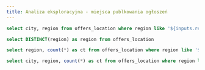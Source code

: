 ```yaml
---
title: Analiza eksploracyjna - miejsca publkowania ogłoszeń
---
```



```sql city_list
select city, region from offers_location where region like '${inputs.region.value}'
```

```sql region_list
select DISTINCT(region) as region from offers_location
```

<Dropdown data={region_list} name="region" value="region">
    <DropdownOption value="%" valueLabel="Regions"/>
</Dropdown>
<Dropdown data={city_list} name="city" value="city" where={`region like '${inputs.region.value}'`}>
<DropdownOption value="%" valueLabel="Cities"/>
</Dropdown>


```sql regions
select region, count(*) as ct from offers_location where region like '${inputs.region.value}' group by region order by ct desc

```

```sql cities
select city, region, count(*) as ct from offers_location where region like '${inputs.region.value}' group by region, city
```

<BarChart 
 data={regions}
 x=region 
 y=ct
 swapXY=true
/>

<DataTable 
 data={cities}
 search=true
/>

